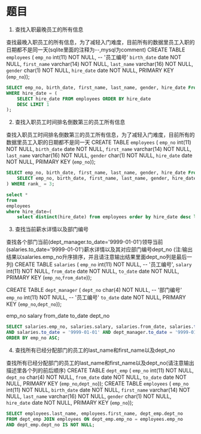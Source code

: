 # 题目
1. 查找入职最晚员工的所有信息

查找最晚入职员工的所有信息，为了减轻入门难度，目前所有的数据里员工入职的日期都不是同一天(sqlite里面的注释为--,mysql为comment)
CREATE TABLE `employees` (
`emp_no` int(11) NOT NULL,  -- '员工编号'
`birth_date` date NOT NULL,
`first_name` varchar(14) NOT NULL,
`last_name` varchar(16) NOT NULL,
`gender` char(1) NOT NULL,
`hire_date` date NOT NULL,
PRIMARY KEY (`emp_no`));

```sql
SELECT emp_no, birth_date, first_name, last_name, gender, hire_date From employees 
WHERE hire_date = (
    SELECT hire_date FROM employees ORDER BY hire_date
    DESC LIMIT 1
);
```

2. 查找入职员工时间排名倒数第三的员工所有信息

查找入职员工时间排名倒数第三的员工所有信息，为了减轻入门难度，目前所有的数据里员工入职的日期都不是同一天
CREATE TABLE `employees` (
`emp_no` int(11) NOT NULL,
`birth_date` date NOT NULL,
`first_name` varchar(14) NOT NULL,
`last_name` varchar(16) NOT NULL,
`gender` char(1) NOT NULL,
`hire_date` date NOT NULL,
PRIMARY KEY (`emp_no`));

```sql
SELECT emp_no, birth_date, first_name, last_name, gender, hire_date From (
    SELECT emp_no, birth_date, first_name, last_name, gender, hire_date, RANK() OVER (ORDER BY hire_date DESC ) as rank_ From employees
) WHERE rank_ = 3;

select *
from
employees
where hire_date=(
    select distinct(hire_date) from employees order by hire_date desc limit 2,1);
```

3. 查找当前薪水详情以及部门编号

查找各个部门当前(dept_manager.to_date='9999-01-01')领导当前(salaries.to_date='9999-01-01')薪水详情以及其对应部门编号dept_no
(注:输出结果以salaries.emp_no升序排序，并且请注意输出结果里面dept_no列是最后一列)
CREATE TABLE `salaries` (
`emp_no` int(11) NOT NULL, -- '员工编号',
`salary` int(11) NOT NULL,
`from_date` date NOT NULL,
`to_date` date NOT NULL,
PRIMARY KEY (`emp_no`,`from_date`));

CREATE TABLE `dept_manager` (
`dept_no` char(4) NOT NULL, -- '部门编号'
`emp_no` int(11) NOT NULL, --  '员工编号'
`to_date` date NOT NULL,
PRIMARY KEY (`emp_no`,`dept_no`));

emp_no	salary	from_date	to_date	dept_no

```sql
SELECT salaries.emp_no, salaries.salary, salaries.from_date, salaries.to_date, dept_manager.dept_no From salaries JOIN dept_manager ON dept_manager.emp_no = salaries.emp_no
AND salaries.to_date = '9999-01-01' AND dept_manager.to_date = '9999-01-01'
ORDER BY emp_no ASC;
```

4. 查找所有已经分配部门的员工的last_name和first_name以及dept_no

查找所有已经分配部门的员工的last_name和first_name以及dept_no(请注意输出描述里各个列的前后顺序)
CREATE TABLE `dept_emp` (
`emp_no` int(11) NOT NULL,
`dept_no` char(4) NOT NULL,
`from_date` date NOT NULL,
`to_date` date NOT NULL,
PRIMARY KEY (`emp_no`,`dept_no`));
CREATE TABLE `employees` (
`emp_no` int(11) NOT NULL,
`birth_date` date NOT NULL,
`first_name` varchar(14) NOT NULL,
`last_name` varchar(16) NOT NULL,
`gender` char(1) NOT NULL,
`hire_date` date NOT NULL,
PRIMARY KEY (`emp_no`));

```sql
SELECT employees.last_name, employees.first_name, dept_emp.dept_no 
FROM dept_emp JOIN employees ON dept_emp.emp_no = employees.emp_no
AND dept_emp.dept_no IS NOT NULL;

```